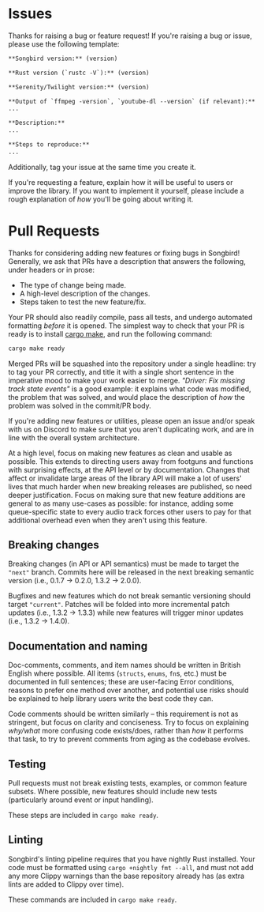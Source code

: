 # Issues
Thanks for raising a bug or feature request!
If you're raising a bug or issue, please use the following template:

```md
**Songbird version:** (version)

**Rust version (`rustc -V`):** (version)

**Serenity/Twilight version:** (version)

**Output of `ffmpeg -version`, `youtube-dl --version` (if relevant):**
...

**Description:**
...

**Steps to reproduce:**
...
```

Additionally, tag your issue at the same time you create it.

If you're requesting a feature, explain how it will be useful to users or improve the library.
If you want to implement it yourself, please include a rough explanation of *how* you'll be going about writing it.

# Pull Requests
Thanks for considering adding new features or fixing bugs in Songbird!
Generally, we ask that PRs have a description that answers the following, under headers or in prose:

* The type of change being made.
* A high-level description of the changes.
* Steps taken to test the new feature/fix.

Your PR should also readily compile, pass all tests, and undergo automated formatting *before* it is opened.
The simplest way to check that your PR is ready is to install [cargo make], and run the following command:
```sh
cargo make ready
```

Merged PRs will be squashed into the repository under a single headline: try to tag your PR correctly, and title it with a single short sentence in the imperative mood to make your work easier to merge.
*"Driver: Fix missing track state events"* is a good example: it explains what code was modified, the problem that was solved, and would place the description of *how* the problem was solved in the commit/PR body.

If you're adding new features or utilities, please open an issue and/or speak with us on Discord to make sure that you aren't duplicating work, and are in line with the overall system architecture.

At a high level, focus on making new features as clean and usable as possible.
This extends to directing users away from footguns and functions with surprising effects, at the API level or by documentation.
Changes that affect or invalidate large areas of the library API will make a lot of users' lives that much harder when new breaking releases are published, so need deeper justification.
Focus on making sure that new feature additions are general to as many use-cases as possible: for instance, adding some queue-specific state to every audio track forces other users to pay for that additional overhead even when they aren't using this feature.

## Breaking changes
Breaking changes (in API or API semantics) must be made to target the `"next"` branch.
Commits here will be released in the next breaking semantic version (i.e., 0.1.7 -> 0.2.0, 1.3.2 -> 2.0.0).

Bugfixes and new features which do not break semantic versioning should target `"current"`.
Patches will be folded into more incremental patch updates (i.e., 1.3.2 -> 1.3.3) while new features will trigger minor updates (i.e., 1.3.2 -> 1.4.0).

## Documentation and naming
Doc-comments, comments, and item names should be written in British English where possible.
All items (`structs`, `enums`, `fn`s, etc.) must be documented in full sentences; these are user-facing
Error conditions, reasons to prefer one method over another, and potential use risks should be explained to help library users write the best code they can.

Code comments should be written similarly – this requirement is not as stringent, but focus on clarity and conciseness.
Try to focus on explaining *why/what* more confusing code exists/does, rather than *how* it performs that task, to try to prevent comments from aging as the codebase evolves.

## Testing
Pull requests must not break existing tests, examples, or common feature subsets.
Where possible, new features should include new tests (particularly around event or input handling).

These steps are included in `cargo make ready`.

## Linting
Songbird's linting pipeline requires that you have nightly Rust installed.
Your code must be formatted using `cargo +nightly fmt --all`, and must not add any more Clippy warnings than the base repository already has (as extra lints are added to Clippy over time).

These commands are included in `cargo make ready`.

[cargo make]: https://github.com/sagiegurari/cargo-make
